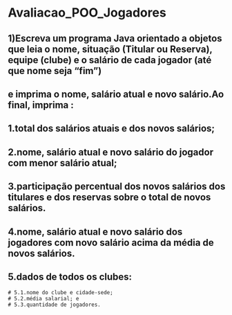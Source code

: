 # Avaliacao_POO_Jogadores

## 1)Escreva um programa Java orientado a objetos que leia o nome, situação (Titular ou Reserva), equipe (clube) e o salário de cada jogador (até que nome seja “fim”)
## e imprima o nome, salário atual e novo salário.Ao final, imprima :
## 1.total dos salários atuais e dos novos salários;
## 2.nome, salário atual e novo salário do jogador com menor salário atual;
## 3.participação  percentual  dos  novos  salários  dos  titulares  e  dos  reservas  sobre  o  total  de  novos salários.

## 4.nome,  salário  atual  e  novo  salário  dos jogadores  com  novo  salário  acima  da  média  de  novos salários.
## 5.dados de todos os clubes:
    # 5.1.nome do clube e cidade-sede;
    # 5.2.média salarial; e 
    # 5.3.quantidade de jogadores.
